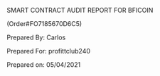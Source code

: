 SMART CONTRACT AUDIT REPORT FOR BFICOIN

(Order#FO7185670D6C5)

Prepared By: Carlos 

Prepared For: profittclub240 

Prepared on: 05/04/2021 

